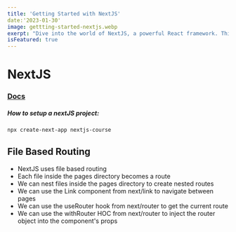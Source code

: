 ```yaml
---
title: 'Getting Started with NextJS'
date:'2023-01-30'
image: gettting-started-nextjs.webp
exerpt: "Dive into the world of NextJS, a powerful React framework. This guide provides a comprehensive introduction for beginners, covering the basics of setting up your development environment, understanding the core concepts, and creating your first NextJS application."
isFeatured: true
---
```


# NextJS

### [Docs](https://nextjs.org/docs)

##### How to setup a nextJS project:

```bash
npx create-next-app nextjs-course
```

## File Based Routing

- NextJS uses file based routing
- Each file inside the pages directory becomes a route
- We can nest files inside the pages directory to create nested routes
- We can use the Link component from next/link to navigate between pages
- We can use the useRouter hook from next/router to get the current route
- We can use the withRouter HOC from next/router to inject the router object into the component's props
